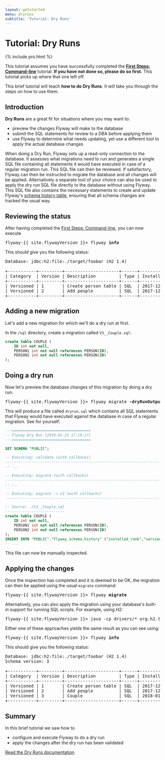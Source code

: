 ```yaml
---
layout: getstarted
menu: dryruns
subtitle: 'Tutorial: Dry Runs'
---
```

# Tutorial: Dry Runs
{% include pro.html %}

This tutorial assumes you have successfully completed the [**First Steps: Command-line**](/getstarted/firststeps/commandline)
tutorial. **If you have not done so, please do so first.** This tutorial picks up where that one left off.

This brief tutorial will teach **how to do Dry Runs**. It will take you through the
steps on how to use them.

## Introduction

**Dry Runs** are a great fit for situations where you may want to:
- preview the changes Flyway will make to the database
- submit the SQL statements for review to a DBA before applying them
- use Flyway to determine what needs updating, yet use a different tool to apply the actual database changes

When doing a Dry Run, Flyway sets up a read-only connection to the database. It assesses what migrations need to run and
generates a single SQL file containing all statements it would have executed in case of a regular migration
run. This SQL file can then be reviewed. If satisfactory, Flyway can then be instructed to migrate the database and
all changes will be applied. Alternatively a separate tool of your choice can also be used to apply the dry run SQL file
directly to the database without using Flyway. This SQL file also contains the necessary statements to create and update Flyway's
[schema history table](/documentation/migrations#schema-history-table), ensuring that all schema changes are tracked the usual way.  

## Reviewing the status

After having completed the [First Steps: Command-line](/getstarted/firststeps/commandline), you can now execute

<pre class="console"><span>flyway-{{ site.flywayVersion }}&gt;</span> flyway <strong>info</strong></pre>

This should give you the following status:

<pre class="console">Database: jdbc:h2:file:./target/foobar (H2 1.4)

+-----------+---------+---------------------+------+---------------------+---------+
| Category  | Version | Description         | Type | Installed On        | State   |
+-----------+---------+---------------------+------+---------------------+---------+
| Versioned | 1       | Create person table | SQL  | 2017-12-22 15:26:39 | Success |
| Versioned | 2       | Add people          | SQL  | 2017-12-22 15:28:17 | Success |
+-----------+---------+---------------------+------+---------------------+---------+</pre>

## Adding a new migration

Let's add a new migration for which we'll do a dry run at first.

In the `/sql` directory, create a migration called `V3__Couple.sql`:

```sql
create table COUPLE (
    ID int not null,
    PERSON1 int not null references PERSON(ID), 
    PERSON2 int not null references PERSON(ID) 
);
```

## Doing a dry run

Now let's preview the database changes of this migration by doing a dry run:

<pre class="console"><span>flyway-{{ site.flywayVersion }}&gt;</span> flyway migrate <strong>-dryRunOutput=dryrun.sql</strong></pre>

This will produce a file called `dryrun.sql` which contains all SQL statements that Flyway would have executed against
the database in case of a regular migration. See for yourself: 

```sql
---====================================
-- Flyway Dry Run (2018-01-25 17:19:17)
---====================================

SET SCHEMA "PUBLIC";

-- Executing: validate (with callbacks)
------------------------------------------------------------------------------------------
-- ...

-- Executing: migrate (with callbacks)
------------------------------------------------------------------------------------------
-- ...

-- Executing: migrate -> v3 (with callbacks)
------------------------------------------------------------------------------------------

-- Source: ./V3__Couple.sql
---------------------------
create table COUPLE (
    ID int not null,
    PERSON1 int not null references PERSON(ID), 
    PERSON2 int not null references PERSON(ID) 
);
INSERT INTO "PUBLIC"."flyway_schema_history" ("installed_rank","version","description","type","script","checksum","installed_by","execution_time","success") VALUES (2, '3', 'Couple', 'SQL', 'V3__Couple.sql', -722651034, 'SA', 0, 1);
-- ...
```

This file can now be manually inspected.
 
## Applying the changes
 
Once the inspection has completed and it is deemed to be OK, the migration can then be applied
using the usual `migrate` command:

<pre class="console"><span>flyway-{{ site.flywayVersion }}&gt;</span> flyway <strong>migrate</strong></pre>

Alternatively, you can also apply the migration using your database's built-in support for running SQL scripts. For example, using H2:

<pre class="console"><span>flyway-{{ site.flywayVersion }}&gt;</span> java -cp drivers/* org.h2.tools.RunScript -url jdbc:h2:file:./foobardb -script <strong>dryrun.sql</strong></pre>

Either one of these approaches yields the same result as you can see using:

<pre class="console"><span>flyway-{{ site.flywayVersion }}&gt;</span> flyway <strong>info</strong></pre>

This should give you the following status:

<pre class="console">Database: jdbc:h2:file:./target/foobar (H2 1.4)
Schema version: 3

+-----------+---------+---------------------+------+---------------------+---------+----------+
| Category  | Version | Description         | Type | Installed On        | State   | Undoable |
+-----------+---------+---------------------+------+---------------------+---------+----------+
| Versioned | 1       | Create person table | SQL  | 2017-12-22 15:26:39 | Success | No       |
| Versioned | 2       | Add people          | SQL  | 2017-12-22 15:28:17 | Success | No       |
| Versioned | 3       | Couple              | SQL  | 2018-01-25 17:57:13 | Success | No       |
+-----------+---------+---------------------+------+---------------------+---------+----------+</pre>

## Summary

In this brief tutorial we saw how to
- configure and execute Flyway to do a dry run
- apply the changes after the dry run has been validated

<p class="next-steps">
    <a class="btn btn-primary" href="/documentation/dryruns">Read the Dry Runs documentation <i class="fa fa-arrow-right"></i></a>
</p>
